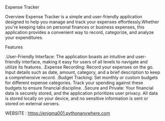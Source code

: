 
Expense Tracker


Overview
Expense Tracker is a simple and user-friendly application designed to help you manage and track your expenses effortlessly.Whether you're keeping tabs on personal finances or business expenses, this application provides a convenient way to record, categorize, and analyze your expenditures.

Features

.User-Friendly Interface: The application boasts an intuitive and user-friendly interface, making it easy for users of all levels to navigate and utilize its features.
.Expense Recording: Record your expenses on the go. Input details such as date, amount, category, and a brief description to keep a comprehensive record.
.Budget Tracking: Set monthly or custom budgets for different expense categories. Track your spending against these budgets to ensure financial discipline.
.Secure and Private: Your financial data is securely stored, and the application prioritizes user privacy. All data is stored locally on your device, and no sensitive information is sent or stored on external servers.

WEBSITE : https://enigma001.pythonanywhere.com
